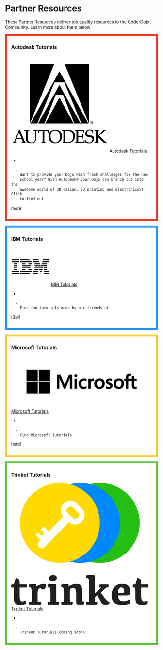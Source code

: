 # Partner Resources

These Partner Resources deliver top quality resources to the CoderDojo
Community. Learn more about them
below\!

<div style="margin:0; margin-top:0px; margin-bottom:15px; margin-right:0px; border:6px solid #ed462f; padding:.3em 1em 1em 1em; background-color:#FFFFFF;">

### Autodesk Tutorials

![ link=Autodesk Tutorials|left|100px](../files/img/Autodeskicon2.jpg
" link=Autodesk Tutorials|left|100px") [Autodesk Tutorials](Autodesk_Tutorials.md)

  - 
    
      -   
        Want to provide your Dojo with fresh challenges for the new
        school year? With Autodesk® your Dojo can branch out into the
        awesome world of 3D design, 3D printing and electronics\! Click
        to find out
more\!

  

</div>

<div style="margin:0; margin-top:0px; margin-bottom:15px; margin-right:0px; border:6px solid #2c9cfb; padding:.3em 1em 1em 1em; background-color:#FFFFFF;">

### IBM Tutorials

![IBMicon.png](../files/img/IBMicon.png "IBMicon.png") [IBM Tutorials](IBM_Tutorials.md)

  - 
    
      -   
        Find fun tutorials made by our friends at
IBM\!

  

</div>

<div style="margin:0; margin-top:0px; margin-bottom:15px; margin-right:0px; border:6px solid #fbcc33; padding:.3em 1em 1em 1em; background-color:#FFFFFF;">

### Microsoft Tutorials

![Microsofticon.png](../files/img/Microsofticon.png "Microsofticon.png") [Microsoft
Tutorials](Microsoft_Tutorials.md)

  - 
    
      -   
        Find Microsoft Tutorials
here\!

  

</div>

<div style="margin:0; margin-top:0px; margin-bottom:15px; margin-right:0px; border:6px solid #61c93f; padding:.3em 1em 1em 1em; background-color:#FFFFFF;">

### Trinket Tutorials

![Trinket-logo-notag-white.png](../files/img/Trinket-logo-notag-white.png
"Trinket-logo-notag-white.png") [Trinket Tutorials](Trinket_Tutorials.md)

  - 
    
      -   
        Trinket Tutorials coming soon\!

  

</div>
